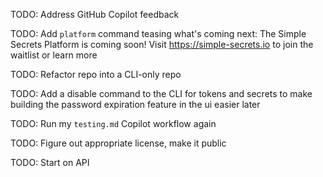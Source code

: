 TODO: Address GitHub Copilot feedback

TODO: Add `platform` command teasing what's coming next: The Simple Secrets Platform is coming soon! Visit https://simple-secrets.io to join the waitlist or learn more

TODO: Refactor repo into a CLI-only repo

TODO: Add a disable command to the CLI for tokens and secrets to make building the password expiration feature in the ui easier later

TODO: Run my `testing.md` Copilot workflow again

TODO: Figure out appropriate license, make it public

TODO: Start on API
